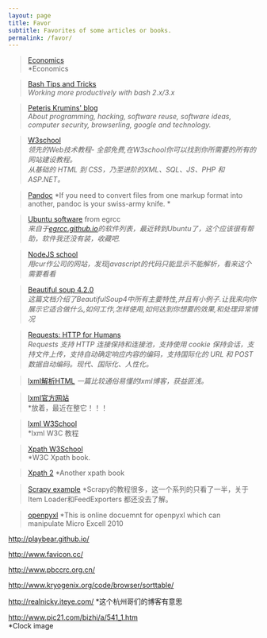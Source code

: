 ```yaml
---
layout: page
title: Favor
subtitle: Favorites of some articles or books. 
permalink: /favor/
---
```

>[Economics](http://universus.cn/economics.html)  
*Economics

>[Bash Tips and Tricks](http://www.caliban.org/bash/index.shtml)  
 *Working more productively with bash 2.x/3.x*

>[Peteris Krumins' blog ](http://www.catonmat.net/)  
*About programming, hacking, software reuse, software ideas, computer security, browserling, google and technology.*

>[W3school](http://www.w3school.com.cn/)  
*领先的Web技术教程- 全部免费,在W3school你可以找到你所需要的所有的网站建设教程。*  
*从基础的 HTML 到 CSS，乃至进阶的XML、SQL、JS、PHP 和 ASP.NET。*


>[Pandoc](http://pandoc.org/index.html)
*If you need to convert files from one markup format into another, pandoc is your swiss-army knife. *

>[Ubuntu software](http://egrcc.github.io/2014/05/31/linux-software/) from egrcc  
*来自于[egrcc.github.io](http://egrcc.github.io/)的软件列表，最近转到Ubuntu了，这个应该很有帮助，软件我还没有装，收藏吧.*

>[NodeJS school](http://nodeschool.io/zh-cn/)  
*用cur作公司的网站，发现javascript的代码只能显示不能解析，看来这个需要看看*

>[Beautiful soup 4.2.0](http://www.crummy.com/software/BeautifulSoup/bs4/doc/index.zh.html)  
*这篇文档介绍了BeautifulSoup4中所有主要特性,并且有小例子.让我来向你展示它适合做什么,如何工作,怎样使用,如何达到你想要的效果,和处理异常情况*

>[Requests: HTTP for Humans](http://cn.python-requests.org/zh_CN/latest/#)   
*Requests 支持 HTTP 连接保持和连接池，支持使用 cookie 保持会话，支持文件上传，支持自动确定响应内容的编码，支持国际化的 URL 和 POST 数据自动编码。现代、国际化、人性化。*

>[lxml解析HTML](http://www.cnblogs.com/descusr/archive/2012/06/20/2557075.html) 
*一篇比较通俗易懂的lxml博客，获益匪浅。*

>[lxml官方网站](http://lxml.de/index.html)  
*放着，最近在整它！！！

>[lxml W3School](http://www.w3school.com.cn/xpath/)  
*lxml W3C 教程

>[Xpath W3School](https://www.w3.org/TR/xpath/)  
*W3C Xpath book.  

>[Xpath 2](http://www.zvon.org/comp/m/xpath.html)
*Another xpath book

>[Scrapy example](http://blog.csdn.net/xiantian7/article/details/21518547)
*Scrapy的教程很多，这一个系列的只看了一半，关于Item Loader和FeedExporters 都还没去了解。

>[openpyxl](https://openpyxl.readthedocs.org/en/2.3.3/optimized.html)
*This is online docuemnt for openpyxl which can manipulate Micro Excell 2010

http://playbear.github.io/

http://www.favicon.cc/

http://www.pbccrc.org.cn/ 

http://www.kryogenix.org/code/browser/sorttable/

http://realnicky.iteye.com/
*这个杭州哥们的博客有意思

http://www.pic21.com/bizhi/a/541_1.htm  
*Clock image

